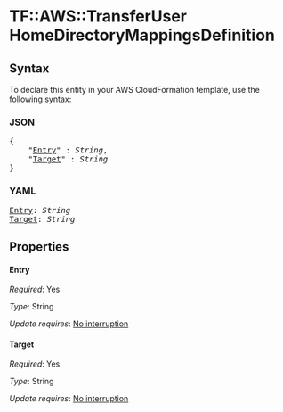 # TF::AWS::TransferUser HomeDirectoryMappingsDefinition

## Syntax

To declare this entity in your AWS CloudFormation template, use the following syntax:

### JSON

<pre>
{
    "<a href="#entry" title="Entry">Entry</a>" : <i>String</i>,
    "<a href="#target" title="Target">Target</a>" : <i>String</i>
}
</pre>

### YAML

<pre>
<a href="#entry" title="Entry">Entry</a>: <i>String</i>
<a href="#target" title="Target">Target</a>: <i>String</i>
</pre>

## Properties

#### Entry

_Required_: Yes

_Type_: String

_Update requires_: [No interruption](https://docs.aws.amazon.com/AWSCloudFormation/latest/UserGuide/using-cfn-updating-stacks-update-behaviors.html#update-no-interrupt)

#### Target

_Required_: Yes

_Type_: String

_Update requires_: [No interruption](https://docs.aws.amazon.com/AWSCloudFormation/latest/UserGuide/using-cfn-updating-stacks-update-behaviors.html#update-no-interrupt)

